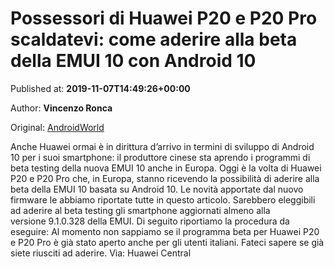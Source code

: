 
# Possessori di Huawei P20 e P20 Pro scaldatevi: come aderire alla beta della EMUI 10 con Android 10

Published at: **2019-11-07T14:49:26+00:00**

Author: **Vincenzo Ronca**

Original: [AndroidWorld](https://www.androidworld.it/2019/11/07/possessori-huawei-p20-p20-pro-scaldatevi-aderire-alla-beta-della-emui-10-android-10-679402/)

Anche Huawei ormai è in dirittura d’arrivo in termini di sviluppo di Android 10 per i suoi smartphone: il produttore cinese sta aprendo i programmi di beta testing della nuova EMUI 10 anche in Europa.
Oggi è la volta di Huawei P20 e P20 Pro che, in Europa, stanno ricevendo la possibilità di aderire alla beta della EMUI 10 basata su Android 10. Le novità apportate dal nuovo firmware le abbiamo riportate tutte in questo articolo. Sarebbero eleggibili ad aderire al beta testing gli smartphone aggiornati almeno alla versione 9.1.0.328 della EMUI. Di seguito riportiamo la procedura da eseguire:
Al momento non sappiamo se il programma beta per Huawei P20 e P20 Pro è già stato aperto anche per gli utenti italiani. Fateci sapere se già siete riusciti ad aderire.
Via: Huawei Central
